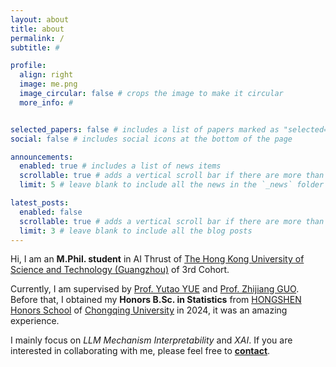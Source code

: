 ```yaml
---
layout: about
title: about
permalink: /
subtitle: #

profile:
  align: right
  image: me.png
  image_circular: false # crops the image to make it circular
  more_info: # 


selected_papers: false # includes a list of papers marked as "selected={true}"
social: false # includes social icons at the bottom of the page

announcements:
  enabled: true # includes a list of news items
  scrollable: true # adds a vertical scroll bar if there are more than 3 news items
  limit: 5 # leave blank to include all the news in the `_news` folder

latest_posts:
  enabled: false
  scrollable: true # adds a vertical scroll bar if there are more than 3 new posts items
  limit: 3 # leave blank to include all the blog posts
---
```


Hi, I am an **M.Phil. student** in AI Thrust of [The Hong Kong University of Science and Technology (Guangzhou)](https://www.hkust-gz.edu.cn/) of 3rd Cohort.

Currently, I am supervised by [Prof. Yutao YUE](https://ait.hkust-gz.edu.cn/archives/3729) and [Prof. Zhijiang GUO](https://cartus.github.io/). Before that, I obtained my **Honors B.Sc. in Statistics** from [HONGSHEN Honors School](https://hshc.cqu.edu.cn/) of [Chongqing University](https://www.cqu.edu.cn/) in 2024, it was an amazing experience.

I mainly focus on *LLM Mechanism Interpretability* and *XAI*. If you are interested in collaborating with me, please feel free to [**contact**](mailto:jyang729@connect.hkust-gz.edu.cn).
